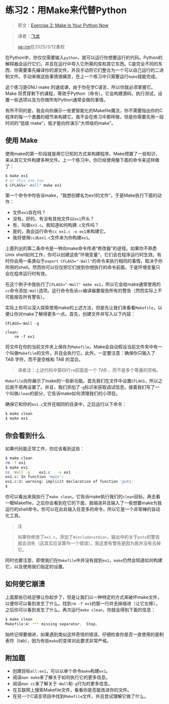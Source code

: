 # 练习2：用Make来代替Python

> 原文：[Exercise 2: Make Is Your Python Now](http://c.learncodethehardway.org/book/ex2.html)

> 译者：[飞龙](https://github.com/wizardforcel)
>
> [ye-rm](https://github.com/ye-rm)在2025/3/12重校

在Python中，你仅仅需要输入`python`，就可以运行你想要运行的代码。Python的解释器会运行它们，并且在运行中导入它所需的库和其它东西。C是完全不同的东西，你需要事先编译你的源文件，并且手动将它们整合为一个可以自己运行的二进制文件。手动来做这些事情很痛苦，在上一个练习中只需要运行`make`就能完成。

这个练习是GNU make 的速成课，由于你在学C语言，所以你就必须掌握它。Make 将贯穿剩下的课程，等效于Python（命令）。它会构建源码，执行测试，设置一些选项以及为你做所有Python通常会做的事情。

有所不同的是，我会向你展示一些更智能化的Makefile魔法，你不需要指出你的C程序的每一个愚蠢的细节来构建它。我不会在练习中那样做，但是你需要先用一段时间的“低级 make”，我才能向你演示“大师级的make”。

## 使用 Make

使用make的第一阶段就是用它已知的方式来构建程序。Make预置了一些知识，来从其它文件构建多种文件。上一个练习中，你已经使用像下面的命令来这样做了：

```sh
$ make ex1
# or this one too
$ CFLAGS="-Wall" make ex1
```

第一个命令中你告诉make，“我想创建名为ex1的文件”。于是Make执行下面的动作：

+ 文件`ex1`存在吗？
+ 没有。好的，有没有其他文件以`ex1`开头？
+ 有，叫做`ex1.c`。我知道如何构建`.c`文件吗？
+ 是的，我会运行命令`cc ex1.c -o ex1`来构建它。
+ 我将使用`cc`从`ex1.c`文件来为你构建`ex1`。

上面列出的第二条命令是一种向make命令传递“修改器”的途径。如果你不熟悉Unix shell如何工作，你可以创建这些“环境变量”，它们会在程序运行时生效。有时你会用一条类似于`export CFLAGS="-Wall"`的命令来执行相同的事情，取决于你所用的shell。然而你可以仅仅把它们放到你想执行的命令前面，于是环境变量只会在程序运行时有效。

在这个例子中我执行了`CFLAGS="-Wall" make ex1`，所以它会给make通常使用的`cc`命令添加`-Wall`选项。这行命令告诉`cc`编译器要报告所有的警告（然而实际上不可能报告所有警告）。

实际上你可以深入探索使用make的上述方法，但是先让我们来看看`Makefile`，以便让你对make了解得更多一点。首先，创建文件并写入以下内容：

```make
CFLAGS=-Wall -g

clean:
    rm -f ex1
```


将文件在你的当前文件夹上保存为`Makefile`。Make会自动假设当前文件夹中有一个叫做`Makefile`的文件，并且会执行它。此外，一定要注意：确保你只输入了 TAB 字符，而不是空格和 TAB 的混合。

> 译者注：上述代码中第四行`rm`前面是一个 TAB ，而不是多个等量的空格。

`Makefile`向你展示了make的一些新功能。首先我们在文件中设置`CFLAGS`，所以之后就不用再设置了。并且，我们添加了`-g`标识来获取调试信息。接着我们写了一个叫做`clean`的部分，它告诉make如何清理我们的小项目。

确保它和你的`ex1.c`文件在相同的目录中，之后运行以下命令：

```sh
$ make clean
$ make ex1
```

## 你会看到什么

如果代码能正常工作，你应该看到这些：

```sh
$ make clean
rm -f ex1
$ make ex1
cc -Wall -g    ex1.c   -o ex1
ex1.c: In function 'main':
ex1.c:3: warning: implicit declaration of function 'puts'
$
```

你可以看出来我执行了`make clean`，它告诉make执行我们的`clean`目标。再去看一眼Makefile，之后你会看到在它的下面，我缩进并且输入了一些想要make为我运行的shell命令。你可以在此处输入任意多的命令，所以它是一个非常棒的自动化工具。

> 注

> 如果你修改了`ex1.c`，添加了`#include<stdio>`，输出中的关于`puts`的警告就会消失（这其实应该算作一个错误）。我这里有警告是因为我并没有去掉它。

同时也要注意，即使我们在`Makefile`中并没有提到`ex1`，`make`仍然会知道如何构建它，以及使用我们指定的设置。

## 如何使它崩溃

上面那些已经足够让你起步了，但是让我们以一种特定的方式来破坏make文件，以便你可以看到发生了什么。找到`rm -f ex1`的那一行并去掉缩进（让它左移），之后你可以看到发生了什么。再次运行`make clean`，你就会得到下面的信息：

```sh
$ make clean
Makefile:4: *** missing separator.  Stop.
```

始终记得要缩进，如果遇到类似这样奇怪的错误，仔细检查你是否一直使用的是制表符（tab），因为有些`make`的变体对此要求非常严格。

## 附加题

+ 创建目标`all:ex1`，可以以单个命令`make`构建`ex1`。
+ 阅读`man make`来了解关于如何执行它的更多信息。
+ 阅读`man cc`来了解关于`-Wall`和`-g`行为的更多信息。
+ 在互联网上搜索Makefile文件，看看你是否能改进你的文件。
+ 在另一个C语言项目中找到`Makefile`文件，并且尝试理解它做了什么。
